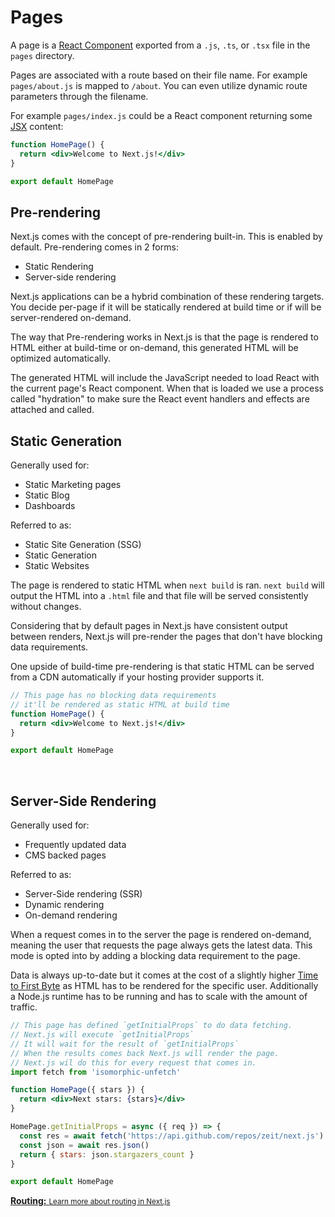 # Pages

A page is a [React Component](https://reactjs.org/docs/components-and-props.html) exported from a `.js`, `.ts`, or `.tsx` file in the `pages` directory.

Pages are associated with a route based on their file name. For example `pages/about.js` is mapped to `/about`. You can even utilize dynamic route parameters through the filename.

For example `pages/index.js` could be a React component returning some [JSX](https://reactjs.org/docs/introducing-jsx.html) content:

```jsx
function HomePage() {
  return <div>Welcome to Next.js!</div>
}

export default HomePage
```

## Pre-rendering

Next.js comes with the concept of pre-rendering built-in. This is enabled by default. Pre-rendering comes in 2 forms:

- Static Rendering
- Server-side rendering

Next.js applications can be a hybrid combination of these rendering targets. You decide per-page if it will be statically rendered at build time or if will be server-rendered on-demand.

The way that Pre-rendering works in Next.js is that the page is rendered to HTML either at build-time or on-demand, this generated HTML will be optimized automatically.

The generated HTML will include the JavaScript needed to load React with the current page's React component. When that is loaded we use a process called "hydration" to make sure the React event handlers and effects are attached and called.

## Static Generation

Generally used for:

- Static Marketing pages
- Static Blog
- Dashboards

Referred to as:

- Static Site Generation (SSG)
- Static Generation
- Static Websites

The page is rendered to static HTML when `next build` is ran. `next build` will output the HTML into a `.html` file and that file will be served consistently without changes.

Considering that by default pages in Next.js have consistent output between renders, Next.js will pre-render the pages that don't have blocking data requirements.

One upside of build-time pre-rendering is that static HTML can be served from a CDN automatically if your hosting provider supports it.

```jsx
// This page has no blocking data requirements
// it'll be rendered as static HTML at build time
function HomePage() {
  return <div>Welcome to Next.js!</div>
}

export default HomePage
```

<br>

## Server-Side Rendering

Generally used for:

- Frequently updated data
- CMS backed pages

Referred to as:

- Server-Side rendering (SSR)
- Dynamic rendering
- On-demand rendering

When a request comes in to the server the page is rendered on-demand, meaning the user that requests the page always gets the latest data. This mode is opted into by adding a blocking data requirement to the page.

Data is always up-to-date but it comes at the cost of a slightly higher [Time to First Byte](https://web.dev/time-to-first-byte/) as HTML has to be rendered for the specific user. Additionally a Node.js runtime has to be running and has to scale with the amount of traffic.

```jsx
// This page has defined `getInitialProps` to do data fetching.
// Next.js will execute `getInitialProps`
// It will wait for the result of `getInitialProps`
// When the results comes back Next.js will render the page.
// Next.js wil do this for every request that comes in.
import fetch from 'isomorphic-unfetch'

function HomePage({ stars }) {
  return <div>Next stars: {stars}</div>
}

HomePage.getInitialProps = async ({ req }) => {
  const res = await fetch('https://api.github.com/repos/zeit/next.js')
  const json = await res.json()
  return { stars: json.stargazers_count }
}

export default HomePage
```

<div class="card">
  <a href="/docs/concepts/routing.md">
    <b>Routing:</b>
    <small>Learn more about routing in Next.js</small>
  </a>
</div>
